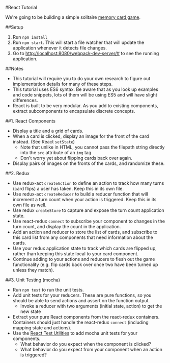 #React Tutorial

We're going to be building a simple solitaire [memory card game](https://en.wikipedia.org/wiki/Concentration_\(game\)).

##Setup
1. Run `npm install`
2. Run `npm start`. This will start a file watcher that will update the application whenever it detects file changes.
3. Go to <http://localhost:8080/webpack-dev-server/#> to see the running application.

##Notes
* This tutorial will require you to do your own research to figure out implementation details for many of these steps.
* This tutorial uses ES6 syntax. Be aware that as you look up examples and code snippets, lots of them will be using ES5 and will have slight differences.
* React is built to be very modular. As you add to existing components, extract subcomponents to encapsulate discrete concepts.

##1. React Components
* Display a title and a grid of cards.
* When a card is clicked, display an image for the front of the card instead. (See React `setState`)
    * Note that unlike in HTML, you cannot pass the filepath string directly into the `src` attribute of an `img` tag.
    * Don't worry yet about flipping cards back over again.
* Display pairs of images on the fronts of the cards, and randomize these.

##2. Redux
* Use redux-act `createAction` to define an action to track how many turns (card flips) a user has taken. Keep this in its own file.
* Use redux-act `createReducer` to build a reducer function that will increment a turn count when your action is triggered. Keep this in its own file as well.
* Use redux `createStore` to capture and expose the turn count application state.
* Use react-redux `connect` to subscribe your component to changes in the turn count, and display the count in the application.
* Add an action and reducer to store the list of cards, and subscribe to this card list from any components that need information about the cards.
* Use your redux application state to track which cards are flipped up, rather than keeping this state local to your card component.
* Continue adding to your actions and reducers to flesh out the game functionality (e.g. flip cards back over once two have been turned up unless they match).

##3. Unit Testing (mocha)
* Run `npm test` to run the unit tests.
* Add unit tests for your reducers. These are pure functions, so you should be able to send actions and assert on the function output.
    * Invoke a reducer with two arguments (initial state, action) to get the new state
* Extract your pure React components from the react-redux containers. Containers should just handle the react-redux `connect` (including mapping state and actions).
* Use the [React Test Utilities](https://facebook.github.io/react/docs/test-utils.html) to add mocha unit tests for your components.
    * What behavior do you expect when the component is clicked?
    * What behavior do you expect from your component when an action is triggered?
